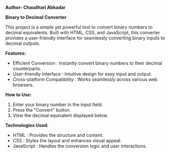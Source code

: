 **Author- Chaudhari Abkadar**

**Binary to Decimal Converter**

This project is a simple yet powerful tool to convert binary numbers to decimal equivalents.
Built with HTML, CSS, and JavaScript, this converter provides a user-friendly interface for seamlessly converting binary inputs to decimal outputs.

**Features:**
-   Efficient Conversion  : Instantly convert binary numbers to their decimal counterparts.
-   User-friendly Interface  : Intuitive design for easy input and output.
-   Cross-platform Compatibility  : Works seamlessly across various web browsers.

**How to Use:**
1. Enter your binary number in the input field.
2. Press the "Convert" button.
3. View the decimal equivalent displayed below.

**Technologies Used:**
-   HTML  : Provides the structure and content.
-   CSS  : Styles the layout and enhances visual appeal.
-   JavaScript  : Handles the conversion logic and user interactions.
